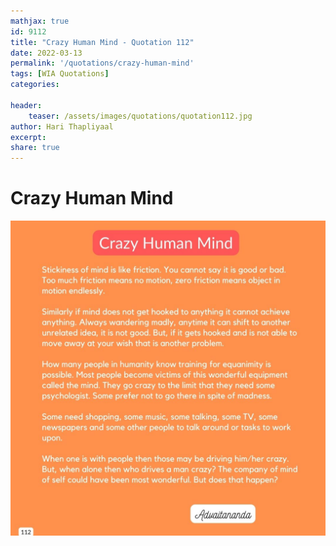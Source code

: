 ```yaml
---
mathjax: true
id: 9112
title: "Crazy Human Mind - Quotation 112"
date: 2022-03-13
permalink: '/quotations/crazy-human-mind'
tags: [WIA Quotations] 
categories: 

header:
    teaser: /assets/images/quotations/quotation112.jpg
author: Hari Thapliyaal 
excerpt:
share: true 
---
```


# Crazy Human Mind

![Crazy Human Mind](/assets/images/quotations/quotation112.jpg)
